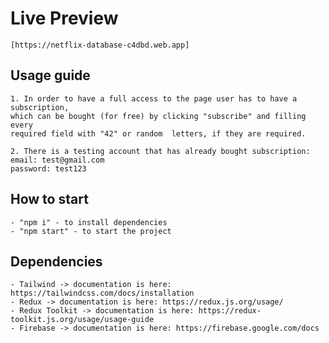 # Live Preview

    [https://netflix-database-c4dbd.web.app]

## Usage guide

    1. In order to have a full access to the page user has to have a subscription,
    which can be bought (for free) by clicking "subscribe" and filling every
    required field with "42" or random  letters, if they are required.

    2. There is a testing account that has already bought subscription:
    email: test@gmail.com
    password: test123

## How to start

    - "npm i" - to install dependencies
    - "npm start" - to start the project

## Dependencies

    - Tailwind -> documentation is here: https://tailwindcss.com/docs/installation
    - Redux -> documentation is here: https://redux.js.org/usage/
    - Redux Toolkit -> documentation is here: https://redux-toolkit.js.org/usage/usage-guide
    - Firebase -> documentation is here: https://firebase.google.com/docs
